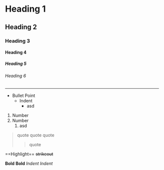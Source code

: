 # Heading 1
## Heading 2
### Heading 3
#### Heading 4
##### Heading 5
###### Heading 6

---

- Bullet Point
	- Indent
		- asd
1. Number
2. Number
	1. asd

>quote
>quote
>quote
>>quote


==Highlight==
~~strikeout~~

**Bold**
__Bold__
*Indent*
_Indent_



